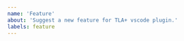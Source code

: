 ```yaml
---
name: 'Feature'
about: 'Suggest a new feature for TLA+ vscode plugin.'
labels: feature
---
```

<!--
When requesting a _feature_, please be sure to include:
  * Your motivation:
    * Why do you need/want the feature? 
    * How is it going to make you and other users more productive?
  * How the feature should work. If it's a new button, or dropdown include a screenshot and indicate where it should live (a raw mockup would be great).
  * Please try to be as specific and concrete as possible.
-->
